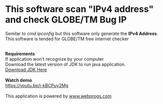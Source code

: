 <h1>This software scan "IPv4 address" and check GLOBE/TM Bug IP</h1>

<p>
	Semilar to <i>cmd ipconfig</i> but this software only generate the <strong>IPv4 Address</strong>. This software is tended for GLOBE/TM free internet checker
</p>
<br>
<strong>Requirements</strong>
<br>
If application won't recognize by your computer
<br>
Download the latest version of JDK to run java application.
<br>
<a href="http://www.oracle.com/technetwork/java/javase/downloads/jdk8-downloads-2133151.html">Download JDK Here</a>
<br>
<br>
<strong>Watch demo</strong>
<br>
<a href="https://youtu.be/i-kBCPuy2Mg">https://youtu.be/i-kBCPuy2Mg</a>
<br>
<br>
This application is powered by <a href="http://www.webprogs.com">www.webprogs.com</a>
<br>